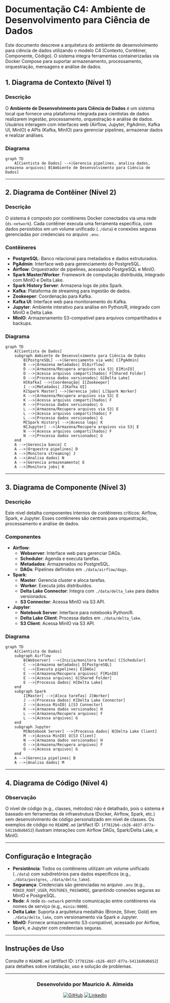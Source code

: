 # Documentação C4: Ambiente de Desenvolvimento para Ciência de Dados

Este documento descreve a arquitetura do ambiente de desenvolvimento para ciência de dados utilizando o modelo C4 (Contexto, Contêiner, Componente, Código). O sistema integra ferramentas containerizadas via Docker Compose para suportar armazenamento, processamento, orquestração, mensagens e análise de dados.

## 1. Diagrama de Contexto (Nível 1)

### Descrição
O **Ambiente de Desenvolvimento para Ciência de Dados** é um sistema local que fornece uma plataforma integrada para cientistas de dados realizarem ingestão, processamento, orquestração e análise de dados. Usuários interagem com interfaces web (Airflow, Jupyter, PgAdmin, Kafka UI, MinIO) e APIs (Kafka, MinIO) para gerenciar pipelines, armazenar dados e realizar análises.

### Diagrama
```mermaid
graph TD
    A[Cientista de Dados] -->|Gerencia pipelines, analisa dados, armazena arquivos| B[Ambiente de Desenvolvimento para Ciência de Dados]
```

---

## 2. Diagrama de Contêiner (Nível 2)

### Descrição
O sistema é composto por contêineres Docker conectados via uma rede (`ds-network`). Cada contêiner executa uma ferramenta específica, com dados persistidos em um volume unificado (`./data`) e conexões seguras gerenciadas por credenciais no arquivo `.env`.

### Contêineres
- **PostgreSQL**: Banco relacional para metadados e dados estruturados.
- **PgAdmin**: Interface web para gerenciamento do PostgreSQL.
- **Airflow**: Orquestrador de pipelines, acessando PostgreSQL e MinIO.
- **Spark Master/Worker**: Framework de computação distribuída, integrado com MinIO e Delta Lake.
- **Spark History Server**: Armazena logs de jobs Spark.
- **Kafka**: Plataforma de streaming para ingestão de dados.
- **Zookeeper**: Coordenação para Kafka.
- **Kafka UI**: Interface web para monitoramento do Kafka.
- **Jupyter**: Ambiente interativo para análise em Python/R, integrado com MinIO e Delta Lake.
- **MinIO**: Armazenamento S3-compatível para arquivos compartilhados e backups.

### Diagrama
```mermaid
graph TD
    A[Cientista de Dados]
    subgraph Ambiente de Desenvolvimento para Ciência de Dados
        B[PostgreSQL] -->|Gerenciamento via web| C[PgAdmin]
        B -->|Armazena metadados| D[Airflow]
        D -->|Armazena/Recupera arquivos via S3| E[MinIO]
        D -->|Acessa arquivos compartilhados| F[Shared Folder]
        D -->|Processa dados versionados| G[Delta Lake]
        H[Kafka] -->|Coordenação| I[Zookeeper]
        I -->|Metadados| J[Kafka UI]
        K[Spark Master] -->|Gerencia jobs| L[Spark Worker]
        K -->|Armazena/Recupera arquivos via S3| E
        K -->|Acessa arquivos compartilhados| F
        K -->|Processa dados versionados| G
        L -->|Armazena/Recupera arquivos via S3| E
        L -->|Acessa arquivos compartilhados| F
        L -->|Processa dados versionados| G
        M[Spark History] -->|Acessa logs| K
        N[Jupyter] -->|Armazena/Recupera arquivos via S3| E
        N -->|Acessa arquivos compartilhados| F
        N -->|Processa dados versionados| G
    end
    A -->|Gerencia banco| C
    A -->|Orquestra pipelines| D
    A -->|Monitora streaming| J
    A -->|Analisa dados| N
    A -->|Gerencia armazenamento| E
    A -->|Monitora jobs| K
```

---

## 3. Diagrama de Componente (Nível 3)

### Descrição
Este nível detalha componentes internos de contêineres críticos: Airflow, Spark, e Jupyter. Esses contêineres são centrais para orquestração, processamento e análise de dados.

### Componentes
- **Airflow**:
  - **Webserver**: Interface web para gerenciar DAGs.
  - **Scheduler**: Agenda e executa tarefas.
  - **Metadados**: Armazenados no PostgreSQL.
  - **DAGs**: Pipelines definidos em `./data/airflow/dags`.
- **Spark**:
  - **Master**: Gerencia cluster e aloca tarefas.
  - **Worker**: Executa jobs distribuídos.
  - **Delta Lake Connector**: Integra com `./data/delta_lake` para dados versionados.
  - **S3 Connector**: Acessa MinIO via S3 API.
- **Jupyter**:
  - **Notebook Server**: Interface para notebooks Python/R.
  - **Delta Lake Client**: Processa dados em `./data/delta_lake`.
  - **S3 Client**: Acessa MinIO via S3 API.

### Diagrama
```mermaid
graph TD
    A[Cientista de Dados]
    subgraph Airflow
        B[Webserver] -->|Inicia/monitora tarefas| C[Scheduler]
        C -->|Armazena metadados| D[PostgreSQL]
        C -->|Executa pipelines| E[DAGs]
        E -->|Armazena/Recupera arquivos| F[MinIO]
        E -->|Acessa arquivos| G[Shared Folder]
        E -->|Processa dados| H[Delta Lake]
    end
    subgraph Spark
        I[Master] -->|Aloca tarefas| J[Worker]
        J -->|Processa dados| K[Delta Lake Connector]
        J -->|Acessa MinIO| L[S3 Connector]
        K -->|Armazena dados versionados| H
        L -->|Armazena/Recupera arquivos| F
        L -->|Acessa arquivos| G
    end
    subgraph Jupyter
        M[Notebook Server] -->|Processa dados| N[Delta Lake Client]
        M -->|Acessa MinIO| O[S3 Client]
        N -->|Armazena dados versionados| H
        O -->|Armazena/Recupera arquivos| F
        O -->|Acessa arquivos| G
    end
    A -->|Gerencia pipelines| B
    A -->|Analisa dados| M
```

---

## 4. Diagrama de Código (Nível 4)

### Observação
O nível de código (e.g., classes, métodos) não é detalhado, pois o sistema é baseado em ferramentas de infraestrutura (Docker, Airflow, Spark, etc.) sem desenvolvimento de código personalizado em nível de classes. Os exemplos de código no `README.md` (artifact ID: `1f7812b6-cb26-4837-877a-54116d6d6652`) ilustram interações com Airflow DAGs, Spark/Delta Lake, e MinIO.

---

## Configuração e Integração

- **Persistência**: Todos os contêineres utilizam um volume unificado (`./data`) com subdiretórios para dados específicos (e.g., `./data/postgres`, `./data/delta_lake`).
- **Segurança**: Credenciais são gerenciadas no arquivo `.env` (e.g., `MINIO_ROOT_USER`, `POSTGRES_PASSWORD`), garantindo conexões seguras ao MinIO e PostgreSQL.
- **Rede**: A rede `ds-network` permite comunicação entre contêineres via nomes de serviço (e.g., `minio:9000`).
- **Delta Lake**: Suporta a arquitetura medalhão (Bronze, Silver, Gold) em `./data/delta_lake`, com versionamento via Spark e Jupyter.
- **MinIO**: Fornece armazenamento S3-compatível, acessado por Airflow, Spark, e Jupyter com credenciais seguras.

---

## Instruções de Uso
Consulte o `README.md` (artifact ID: `1f7812b6-cb26-4837-877a-54116d6d6652`) para detalhes sobre instalação, uso e solução de problemas.

---

<div align="center">
    <h3>Desenvolvido por Mauricio A. Almeida</h3>
    <a href="https://github.com/mauricioaalmeida"><img src="https://img.shields.io/badge/GitHub-181717?style=flat-square&logo=github&logoColor=FFFFFF" alt="GitHub"></a>
    <a href="https://linkedin.com/in/mauricioaalmeida"><img src="https://img.shields.io/badge/LinkedIn-0077B5?style=flat-square&logo=linkedin&logoColor=FFFFFF" alt="LinkedIn"></a>
</div>